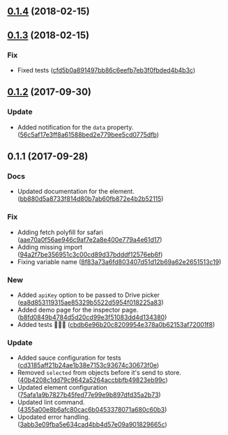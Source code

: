 <a name="0.1.4"></a>
## [0.1.4](https://github.com/advanced-rest-client/import-panel/compare/0.1.3...0.1.4) (2018-02-15)




<a name="0.1.3"></a>
## [0.1.3](https://github.com/advanced-rest-client/import-panel/compare/0.1.2...0.1.3) (2018-02-15)


### Fix

* Fixed tests ([cfd5b0a891497bb86c6eefb7eb3f0fbded4b4b3c](https://github.com/advanced-rest-client/import-panel/commit/cfd5b0a891497bb86c6eefb7eb3f0fbded4b4b3c))



<a name="0.1.2"></a>
## [0.1.2](https://github.com/advanced-rest-client/import-panel/compare/0.1.1...0.1.2) (2017-09-30)


### Update

* Added notification for the `data` property. ([56c5af17e3ff8a61588bed2e779bee5cd0775dfb](https://github.com/advanced-rest-client/import-panel/commit/56c5af17e3ff8a61588bed2e779bee5cd0775dfb))



<a name="0.1.1"></a>
## 0.1.1 (2017-09-28)


### Docs

* Updated documentation for the element. ([bb880d5a8733f814d80b7ab60fb872e4b2b52115](https://github.com/advanced-rest-client/import-panel/commit/bb880d5a8733f814d80b7ab60fb872e4b2b52115))

### Fix

* Adding fetch polyfill for safari ([aae70a0f56ae946c9af7e2a8e400e779a4e61d17](https://github.com/advanced-rest-client/import-panel/commit/aae70a0f56ae946c9af7e2a8e400e779a4e61d17))
* Adding missing import ([94a2f7be356951c3c00cd89d37bdddf12576eb6f](https://github.com/advanced-rest-client/import-panel/commit/94a2f7be356951c3c00cd89d37bdddf12576eb6f))
* Fixing variable name ([8f83a73a6fd803407d51d12b69a62e2651513c19](https://github.com/advanced-rest-client/import-panel/commit/8f83a73a6fd803407d51d12b69a62e2651513c19))

### New

* Added `apiKey` option to be passed to Drive picker ([ea8d853119315ae85329b5522d5954f018225a83](https://github.com/advanced-rest-client/import-panel/commit/ea8d853119315ae85329b5522d5954f018225a83))
* Added demo page for the inspector page. ([b8fd0849b4784d5d20cd99e3f51083dd4d134380](https://github.com/advanced-rest-client/import-panel/commit/b8fd0849b4784d5d20cd99e3f51083dd4d134380))
* Added tests 🚀🚀🚀 ([cbdb6e96b20c8209954e378a0b62153af72001f8](https://github.com/advanced-rest-client/import-panel/commit/cbdb6e96b20c8209954e378a0b62153af72001f8))

### Update

* Added sauce configuration for tests ([cd3185aff21b24ae1b38e7153c93674c30673f0e](https://github.com/advanced-rest-client/import-panel/commit/cd3185aff21b24ae1b38e7153c93674c30673f0e))
* Removed `selected` from objects before it's send to store. ([40b4208c1dd79c9642a5264accbbfb49823eb99c](https://github.com/advanced-rest-client/import-panel/commit/40b4208c1dd79c9642a5264accbbfb49823eb99c))
* Updated element configuration ([75afa1a9b7827b45fed77e99e9b897dfd35a2b73](https://github.com/advanced-rest-client/import-panel/commit/75afa1a9b7827b45fed77e99e9b897dfd35a2b73))
* Updated lint command. ([4355a00e8b6afc80cac6b0453378071a680c60b3](https://github.com/advanced-rest-client/import-panel/commit/4355a00e8b6afc80cac6b0453378071a680c60b3))
* Upodated error handling. ([3abb3e09fba5e634cad4bb4d57e09a901829665c](https://github.com/advanced-rest-client/import-panel/commit/3abb3e09fba5e634cad4bb4d57e09a901829665c))



